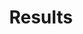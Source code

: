 ---
title: Results

components:
- component_name: hero
  supertitle: Results
  title: Acheive better outcomes
  description: Albert challenges students to apply what they learn and make connections between concepts. The results speak for themselves.
  img_src: "assets/img/hero-test.svg"

- component_name: barGraph
  component_title: Groundbreaking efficacy research
  component_description: Based on a controlled study, schools that implemented Albert saw a TBD% improvement in test scores and a strong correlation between scores and Albert usage. Learn more about our methodology
  graphs:
  - graph_title: 2 Year Averages
    tab_label: English
    data:
    - bar_value: 55
      bar_value_label: Custom label
      bar_color: "#DD5566"
      group_label: National

    - bar_value: 70
      bar_value_label: Custom value would gohere
      group_label: Albert

    - bar_value: 15
      group_label: Difference

  - graph_title: 2 Year Averages
    tab_label: History
    data:
    - bar_value: 53
      bar_color: "#DD5566"
      group_label: National

    - bar_value: 66
      group_label: Albert

    - bar_value: 13
      group_label: Difference

  - graph_title: 2 Year Averages
    tab_label: Social Studies
    data:
    - bar_value: 57
      bar_color: "#DD5566"
      group_label: National

    - bar_value: 73
      group_label: Albert

    - bar_value: 16
      group_label: Difference

  - graph_title: 2 Year Averages
    tab_label: Languages
    data:
    - bar_value: 85
      bar_color: "#DD5566"
      group_label: National

    - bar_value: 87
      group_label: Albert

    - bar_value: 2
      group_label: Difference

  - graph_title: 2 Year Averages
    tab_label: Math
    data:
    - bar_value: 63
      bar_color: "#DD5566"
      group_label: National

    - bar_value: 70
      group_label: Albert

    - bar_value: 8
      group_label: Difference

  - graph_title: 2 Year Averages
    tab_label: Science
    data:
    - bar_value: 55
      bar_color: "#DD5566"
      group_label: National

    - bar_value: 68
      group_label: Albert

    - bar_value: 13
      group_label: Difference

  - graph_title: 2 Year Averages
    tab_label: Comp Sci
    data:
    - bar_value: 68
      bar_color: "#DD5566"
      group_label: National

    - bar_value: 80
      group_label: Albert

    - bar_value: 12
      group_label: Difference

- component_name: barGraph
  component_title: Groundbreaking research
  graphs:
  - graph_title: 2 Year Averages
    tab_label: English
    data:
    - bar_value: 55
      bar_value_label: Custom label
      bar_color: "#DD5566"
      group_label: National

    - bar_value: 70
      bar_value_label: Custom value would gohere
      group_label: Albert

    - bar_value: 15
      group_label: Difference

  - graph_title: 2 Year Averages
    tab_label: History
    data:
    - bar_value: 53
      bar_color: "#DD5566"
      group_label: National

    - bar_value: 66
      group_label: Albert

    - bar_value: 13
      group_label: Difference

- component_name: hero
  title: Case studies
  description: See how Albert has helped schools significantly improve learning outcomes and boost teacher productivity.
  cta_label: Explore case studies
  cta_url: /case-studies
  img_src: "assets/img/hero-test.svg"

# Testimonials
- component_name: testimonials
  title: testimonials
  testimonialItems:
  - title: Title 1
    quote: I’m a success today because I had a friend who believed in me and I didn’t have the heart to let him down.
    teacher_name: Abraham Lincoln
    teacher_img_src: "assets/img/testimonials/Phelps, David_square_sm.jpg"
    teacher_type: Teacher type 1
    teacher_level: Teacher level 1
    teacher_location: Chicago, IL 1

  - title: Title 2
    quote: quote 2 lorem ipsum ipsum lorem ipsum ipsum random text here that would be the quote
    teacher_img_src: "assets/img/testimonials/Gilezan, Lauren_square_sm.jpg"
    teacher_name: Name 2
    teacher_type: Teacher type 2
    teacher_level: Teacher level 2
    location: Chicago, IL 2

  - title: Title 2
    quote: quote 2 lorem ipsum ipsum lorem ipsum ipsum random text here that would be the quote
    teacher_img_src: "assets/img/testimonials/Gilezan, Lauren_square_sm.jpg"
    teacher_name: Name 2
    teacher_type: Teacher type 2
    teacher_level: Teacher level 2
    location: Chicago, IL 2
---
